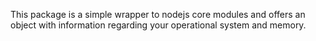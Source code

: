 This package is a simple wrapper to nodejs core modules and offers an object with information regarding your operational system and memory.
